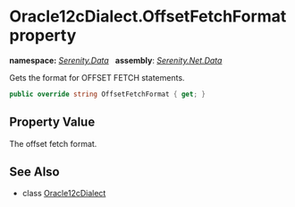 # Oracle12cDialect.OffsetFetchFormat property
**namespace:** *[Serenity.Data](../../README.md#serenity.data-namespace)*   **assembly**: *[Serenity.Net.Data](../../README.md)*

Gets the format for OFFSET FETCH statements.

```csharp
public override string OffsetFetchFormat { get; }
```

## Property Value

The offset fetch format.

## See Also

* class [Oracle12cDialect](../Oracle12cDialect.md)